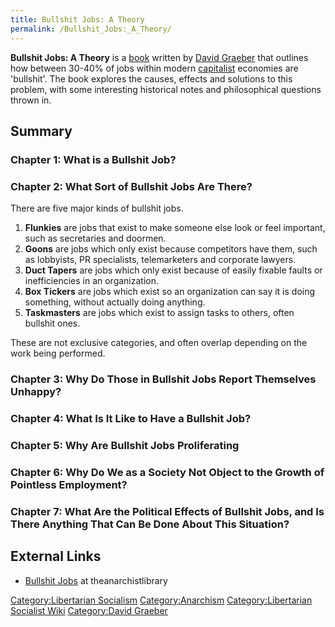 ```yaml
---
title: Bullshit Jobs: A Theory
permalink: /Bullshit_Jobs:_A_Theory/
---
```


**Bullshit Jobs: A Theory** is a
[book](List_of_Libertarian_Socialist_Media "wikilink") written by [David
Graeber](David_Graeber "wikilink") that outlines how between 30-40% of
jobs within modern [capitalist](Capitalism "wikilink") economies are
'bullshit'. The book explores the causes, effects and solutions to this
problem, with some interesting historical notes and philosophical
questions thrown in.

## Summary

### Chapter 1: What is a Bullshit Job?

### Chapter 2: What Sort of Bullshit Jobs Are There?

There are five major kinds of bullshit jobs.

1.  **Flunkies** are jobs that exist to make someone else look or feel
    important, such as secretaries and doormen.
2.  **Goons** are jobs which only exist because competitors have them,
    such as lobbyists, PR specialists, telemarketers and corporate
    lawyers.
3.  **Duct Tapers** are jobs which only exist because of easily fixable
    faults or inefficiencies in an organization.
4.  **Box Tickers** are jobs which exist so an organization can say it
    is doing something, without actually doing anything.
5.  **Taskmasters** are jobs which exist to assign tasks to others,
    often bullshit ones.

These are not exclusive categories, and often overlap depending on the
work being performed.

### Chapter 3: Why Do Those in Bullshit Jobs Report Themselves Unhappy?

### Chapter 4: What Is It Like to Have a Bullshit Job?

### Chapter 5: Why Are Bullshit Jobs Proliferating

### Chapter 6: Why Do We as a Society Not Object to the Growth of Pointless Employment?

### Chapter 7: What Are the Political Effects of Bullshit Jobs, and Is There Anything That Can Be Done About This Situation?

## External Links

- [Bullshit
  Jobs](https://theanarchistlibrary.org/library/david-graeber-bullshit-jobs)
  at theanarchistlibrary

[Category:Libertarian
Socialism](Category:Libertarian_Socialism "wikilink")
[Category:Anarchism](Category:Anarchism "wikilink")
[Category:Libertarian Socialist
Wiki](Category:Libertarian_Socialist_Wiki "wikilink") [Category:David
Graeber](Category:David_Graeber "wikilink")